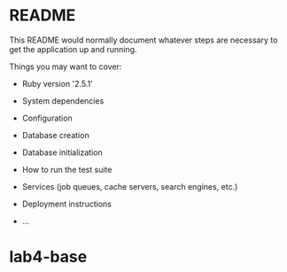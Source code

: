 # README

This README would normally document whatever steps are necessary to get the
application up and running.

Things you may want to cover:

* Ruby version '2.5.1'

* System dependencies

* Configuration

* Database creation

* Database initialization

* How to run the test suite

* Services (job queues, cache servers, search engines, etc.)

* Deployment instructions

* ...
# lab4-base
